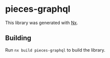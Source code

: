 # pieces-graphql

This library was generated with [Nx](https://nx.dev).

## Building

Run `nx build pieces-graphql` to build the library.
